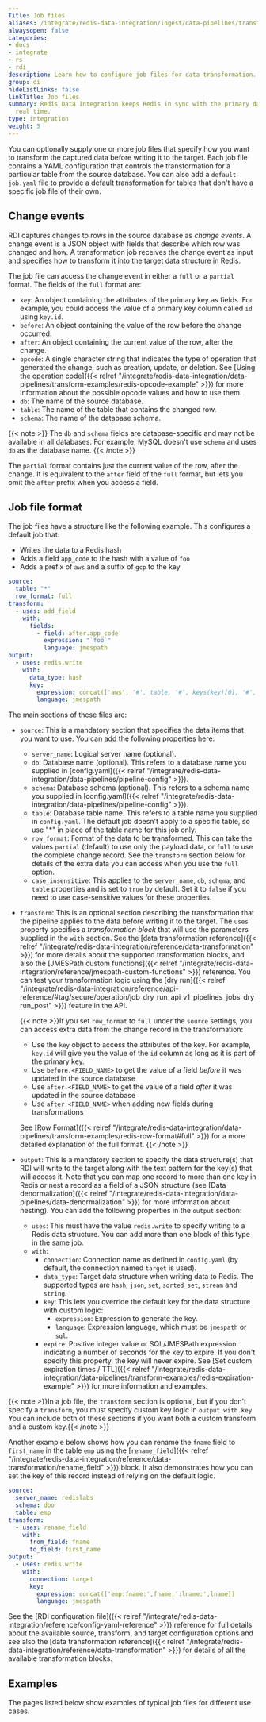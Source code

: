 ```yaml
---
Title: Job files
aliases: /integrate/redis-data-integration/ingest/data-pipelines/transform-examples/
alwaysopen: false
categories:
- docs
- integrate
- rs
- rdi
description: Learn how to configure job files for data transformation.
group: di
hideListLinks: false
linkTitle: Job files
summary: Redis Data Integration keeps Redis in sync with the primary database in near
  real time.
type: integration
weight: 5
---
```


You can optionally supply one or more job files that specify how you want to
transform the captured data before writing it to the target.
Each job file contains a YAML
configuration that controls the transformation for a particular table from the source
database. You can also add a `default-job.yaml` file to provide
a default transformation for tables that don't have a specific job file of their own.

## Change events

RDI captures changes to rows in the source database as *change events*. A change event
is a JSON object with fields that describe which row was changed and how. A
transformation job receives the change event as input and specifies how to transform
it into the target data structure in Redis.

The job file can access the change event in either a `full` or a `partial` format. The
fields of the `full` format are:

- `key`: An object containing the attributes of the primary key as fields. For example,
  you could access the value of a primary key column called `id` using `key.id`.
- `before`: An object containing the value of the row before the change occurred.
- `after`: An object containing the current value of the row, after the change.
- `opcode`: A single character string that indicates the type of operation that generated the change,
  such as creation, update, or deletion. See
  [Using the operation code]({{< relref "/integrate/redis-data-integration/data-pipelines/transform-examples/redis-opcode-example" >}})
  for more information about the possible opcode values and how to use them.
- `db`: The name of the source database.
- `table`: The name of the table that contains the changed row.
- `schema`: The name of the database schema.
 
{{< note >}} The `db` and `schema` fields are database-specific and may not be available in all databases. For example, MySQL doesn't use `schema` and uses `db` as the database name.
{{< /note >}}

The `partial` format contains just the current value of the row, after the change. It
is equivalent to the `after` field of the `full` format, but lets you omit the `after`
prefix when you access a field.

## Job file format

The job files have a structure like the following example. This configures a default
job that:

- Writes the data to a Redis hash
- Adds a field `app_code` to the hash with a value of `foo`
- Adds a prefix of `aws` and a suffix of `gcp` to the key

```yaml
source:
  table: "*"
  row_format: full
transform:
  - uses: add_field
    with:
      fields:
        - field: after.app_code
          expression: "`foo`"
          language: jmespath
output:
  - uses: redis.write
    with:
      data_type: hash
      key:
        expression: concat(['aws', '#', table, '#', keys(key)[0], '#', values(key)[0], '#gcp'])
        language: jmespath
```

The main sections of these files are:

- `source`: This is a mandatory section that specifies the data items that you want to 
  use. You can add the following properties here:
  - `server_name`: Logical server name (optional).
  - `db`: Database name (optional). This refers to a database name you supplied in
    [config.yaml]({{< relref "/integrate/redis-data-integration/data-pipelines/pipeline-config" >}}).
  - `schema`: Database schema (optional). This refers to a schema name you supplied in
    [config.yaml]({{< relref "/integrate/redis-data-integration/data-pipelines/pipeline-config" >}}).
  - `table`: Database table name. This refers to a table name you supplied in `config.yaml`. The default
  job doesn't apply to a specific table, so use "*" in place of the table name for this job only.
  - `row_format`: Format of the data to be transformed. This can take the values `partial` (default) to
  use only the payload data, or `full` to use the complete change record. See the `transform` section below
  for details of the extra data you can access when you use the `full` option.
  - `case_insensitive`: This applies to the `server_name`, `db`, `schema`, and `table` properties
  and is set to `true` by default. Set it to `false` if you need to use case-sensitive values for these
  properties.

- `transform`: This is an optional section describing the transformation that the pipeline
  applies to the data before writing it to the target. The `uses` property specifies a
  *transformation block* that will use the parameters supplied in the `with` section. See the 
  [data transformation reference]({{< relref "/integrate/redis-data-integration/reference/data-transformation" >}})
  for more details about the supported transformation blocks, and also the
  [JMESPath custom functions]({{< relref "/integrate/redis-data-integration/reference/jmespath-custom-functions" >}}) reference. You can test your transformation logic using the [dry run]({{< relref "/integrate/redis-data-integration/reference/api-reference/#tag/secure/operation/job_dry_run_api_v1_pipelines_jobs_dry_run_post" >}}) feature in the API.

  {{< note >}}If you set `row_format` to `full` under the `source` settings, you can access extra data from the
  change record in the transformation:
  - Use the `key` object to access the attributes of the key. For example, `key.id` will give you the value of the `id` column as long as it is part of the primary key.
  - Use `before.<FIELD_NAME>` to get the value of a field *before* it was updated in the source database
  - Use `after.<FIELD_NAME>` to get the value of a field *after* it was updated in the source database
  - Use `after.<FIELD_NAME>` when adding new fields during transformations
  
  See [Row Format]({{< relref "/integrate/redis-data-integration/data-pipelines/transform-examples/redis-row-format#full" >}}) for a more detailed explanation of the full format.
  {{< /note >}}
 
- `output`: This is a mandatory section to specify the data structure(s) that
  RDI will write to
  the target along with the text pattern for the key(s) that will access it.
  Note that you can map one record to more than one key in Redis or nest
  a record as a field of a JSON structure (see
  [Data denormalization]({{< relref "/integrate/redis-data-integration/data-pipelines/data-denormalization" >}})
  for more information about nesting). You can add the following properties in the `output` section:
  - `uses`: This must have the value `redis.write` to specify writing to a Redis data
  structure. You can add more than one block of this type in the same job.
  - `with`:
    - `connection`: Connection name as defined in `config.yaml` (by default, the connection named `target` is used).
    - `data_type`: Target data structure when writing data to Redis. The supported types are `hash`, `json`, `set`,
   `sorted_set`, `stream` and `string`.
    - `key`: This lets you override the default key for the data structure with custom logic:
      - `expression`: Expression to generate the key.
      - `language`: Expression language, which must be `jmespath` or `sql`.
    - `expire`: Positive integer value or SQL/JMESPath expression indicating a number of seconds
      for the key to expire. If you don't specify this property, the key will never expire.
      See [Set custom expiration times / TTL]({{< relref "/integrate/redis-data-integration/data-pipelines/transform-examples/redis-expiration-example" >}}) for more information and examples.

{{< note >}}In a job file, the `transform` section is optional, but if you don't specify
a `transform`, you must specify custom key logic in `output.with.key`. You can include
both of these sections if you want both a custom transform and a custom key.{{< /note >}}

Another example below shows how you can rename the `fname` field to `first_name` in the table `emp`
using the
[`rename_field`]({{< relref "/integrate/redis-data-integration/reference/data-transformation/rename_field" >}}) block. It also demonstrates how you can set the key of this record instead of relying on
the default logic.

```yaml
source:
  server_name: redislabs
  schema: dbo
  table: emp
transform:
  - uses: rename_field
    with:
      from_field: fname
      to_field: first_name
output:
  - uses: redis.write
    with:
      connection: target
      key:
        expression: concat(['emp:fname:',fname,':lname:',lname])
        language: jmespath
```

See the
[RDI configuration file]({{< relref "/integrate/redis-data-integration/reference/config-yaml-reference" >}})
reference for full details about the
available source, transform, and target configuration options and see
also the
[data transformation reference]({{< relref "/integrate/redis-data-integration/reference/data-transformation" >}})
for details of all the available transformation blocks.

## Examples

The pages listed below show examples of typical job files for different use cases.
